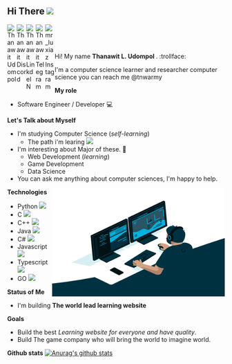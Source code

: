 ## Hi There <img src="https://media.giphy.com/media/hvRJCLFzcasrR4ia7z/giphy.gif" width="35px">

<!-- My Social Media -->

<!-- Facebook-->
<a href="https://www.facebook.com/I3lackman/">
    <img align= "left" alt="Thanawit Udompol"width="22px"
    src="https://cdn.jsdelivr.net/npm/simple-icons@3.12.4/icons/facebook.svg" />
</a>

<!-- Discord-->
<a href="">
  <img align="left" alt="Thanawit Discord" width="22px" src="https://cdn.jsdelivr.net/npm/simple-icons@v3/icons/discord.svg" />
</a>

<!-- LinkdeIN-->
<a href="https://www.linkedin.com/in/tanawich-udomphol-a34388186/">
  <img align="left" alt="Thanawit LinkdeIN" width="22px" src="https://cdn.jsdelivr.net/npm/simple-icons@v3/icons/linkedin.svg" />
</a>

<!-- Telegram-->
<a href="https://t.me/tnwarmy">
  <img align="left" alt="Thanawit Telegram" width="22px" src="https://cdn.jsdelivr.net/npm/simple-icons@v3/icons/telegram.svg" />
</a>

<!-- Instagram-->
<a href="https://www.instagram.com/mr_luxiaz/">
  <img align="left" alt="mr_luxiaz Instagram" width="22px" src="https://cdn.jsdelivr.net/npm/simple-icons@v3/icons/instagram.svg" />
</a>

<br></br>

<br>
Hi! My name <strong>Thanawit L. Udompol </strong>. :trollface:	

I'm a computer science learner and researcher computer science
you can reach me @tnwarmy
</br>

**My role**
* Software Engineer / Developer :computer:	

**Let's Talk about Myself**

- I'm studying Computer Science (*self-learning*)
  - The path i'm learing <a href=https://trello.com/b/sPmdvVG6/cs-knowledge-paths> <img align="" src="https://cdn.jsdelivr.net/npm/simple-icons@3.12.4/icons/trello.svg" width="20px"> </a>
- I'm interesting about Major of these. :smiling_face_with_three_hearts:
    - Web Development (*learning*)
    - Game Development
    - Data Science
- You can ask me anything about computer sciences, I'm happy to help.

<!--Gif coding-->
<img align="right" alt="GIF" src="/code.gif" width="400" height="250" />

<!--Technologies-->
**Technologies**
- Python <img align="" src="https://cdn.jsdelivr.net/npm/simple-icons@3.12.4/icons/python.svg" width="20px">
- C  <img align="" src="https://cdn.jsdelivr.net/npm/simple-icons@3.12.4/icons/c.svg" width="20px">
- C++  <img align="" src="https://cdn.jsdelivr.net/npm/simple-icons@3.12.4/icons/cplusplus.svg" width="20px">
- Java  <img align="" src="https://cdn.jsdelivr.net/npm/simple-icons@3.12.4/icons/java.svg" width="20px">
- C#  <img align="" src="https://cdn.jsdelivr.net/npm/simple-icons@3.12.4/icons/csharp.svg" width="20px">
- Javascript  <img align="" src="https://cdn.jsdelivr.net/npm/simple-icons@3.12.4/icons/javascript.svg" width="20px">
- Typescript  <img align="" src="https://cdn.jsdelivr.net/npm/simple-icons@3.12.4/icons/typescript.svg" width="20px">
- GO  <img align="" src="https://cdn.jsdelivr.net/npm/simple-icons@3.12.4/icons/go.svg" width="20px">

**Status of Me**
- I'm building **The world lead learning website**  

**Goals**
* Build the best *Learning website for everyone and have quality*.
* Build The game company who will bring the world to imagine world.

**Github stats** 
[![Anurag's github stats](https://github-readme-stats.vercel.app/api?username=tnwarmy&show_icons=true&theme=synthwave)](https://github.com/anuraghazra/github-readme-stats)
